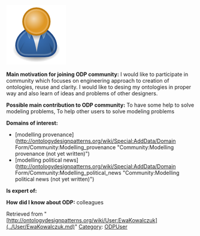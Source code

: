 [![Image:ODPUser.png](../images/a/a6/ODPUser.png)](../Image/ODPUser.png.md "Image:ODPUser.png")




  





__Main motivation for joining ODP community:__ I would like to participate in community which focuses
on engineering approach to creation of ontologies,
reuse and clarity. I would like to desing my ontologies
in proper way and also learn of ideas and problems
of other designers.


__Possible main contribution to ODP community:__ To have some help to solve modeling problems, To help other users to solve modeling problems


__Domains of interest:__



* [modelling provenance](http://ontologydesignpatterns.org/wiki/Special:AddData/Domain Form/Community:Modelling_provenance "Community:Modelling provenance (not yet written)")
* [modelling political news](http://ontologydesignpatterns.org/wiki/Special:AddData/Domain Form/Community:Modelling_political_news "Community:Modelling political news (not yet written)")


__Is expert of:__


  

__How did I know about ODP:__ colleagues






Retrieved from "[http://ontologydesignpatterns.org/wiki/User:EwaKowalczuk](../User/EwaKowalczuk.md)"
 [Category](http://ontologydesignpatterns.org/wiki/Special:Categories "Special:Categories"): [ODPUser](../Category/ODPUser.md "Category:ODPUser")